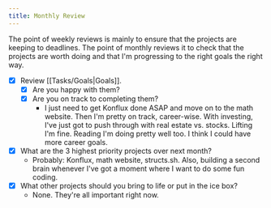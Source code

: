 ```yaml
---
title: Monthly Review
---
```


The point of weekly reviews is mainly to ensure that the projects are keeping to deadlines. The point of monthly reviews it to check that the projects are worth doing and that I'm progressing to the right goals the right way.

- [x] Review [[Tasks/Goals|Goals]].
    - [x] Are you happy with them?
    - [x] Are you on track to completing them?
        - I just need to get Konflux done ASAP and move on to the math website. Then I'm pretty on track, career-wise. With investing, I've just got to push through with real estate vs. stocks. Lifting I'm fine. Reading I'm doing pretty well too. I think I could have more career goals.
- [x] What are the 3 highest priority projects over next month?
    - Probably: Konflux, math website, structs.sh. Also, building a second brain whenever I've got a moment where I want to do some fun coding.
- [x] What other projects should you bring to life or put in the ice box?
    - None. They're all important right now.

